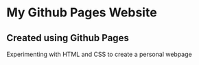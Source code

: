 My Github Pages Website
=======================

Created using Github Pages
--------------------------

Experimenting with HTML and CSS to create a personal webpage